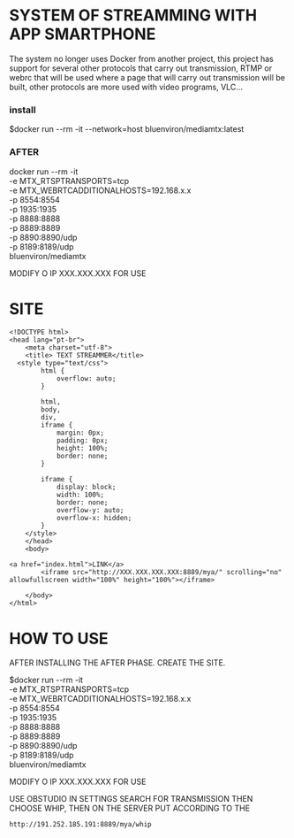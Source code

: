 # SYSTEM OF STREAMMING WITH APP SMARTPHONE

The system no longer uses Docker from another project, this project has support for several other protocols that carry out transmission, 
RTMP or webrc that will be used where a page that will carry out transmission will be built,
other protocols are more used with video programs, VLC...

### install 
$docker run --rm -it --network=host bluenviron/mediamtx:latest

### AFTER
docker run --rm -it \
-e MTX_RTSPTRANSPORTS=tcp \
-e MTX_WEBRTCADDITIONALHOSTS=192.168.x.x \
-p 8554:8554 \
-p 1935:1935 \
-p 8888:8888 \
-p 8889:8889 \
-p 8890:8890/udp \
-p 8189:8189/udp \
bluenviron/mediamtx


MODIFY O IP XXX.XXX.XXX FOR USE



# SITE

```
<!DOCTYPE html>
<head lang="pt-br">
    <meta charset="utf-8">
    <title> TEXT STREAMMER</title>
  <style type="text/css"> 
        html { 
            overflow: auto; 
        } 
          
        html, 
        body, 
        div, 
        iframe { 
            margin: 0px; 
            padding: 0px; 
            height: 100%; 
            border: none; 
        } 
          
        iframe { 
            display: block; 
            width: 100%; 
            border: none; 
            overflow-y: auto; 
            overflow-x: hidden; 
        } 
    </style> 
    </head>
    <body>

<a href="index.html">LINK</a>
        <iframe src="http://XXX.XXX.XXX.XXX:8889/mya/" scrolling="no"  allowfullscreen width="100%" height="100%"></iframe>

    </body>
</html>
```

# HOW TO USE
AFTER INSTALLING THE AFTER PHASE. CREATE THE SITE.

$docker run --rm -it \
-e MTX_RTSPTRANSPORTS=tcp \
-e MTX_WEBRTCADDITIONALHOSTS=192.168.x.x \
-p 8554:8554 \
-p 1935:1935 \
-p 8888:8888 \
-p 8889:8889 \
-p 8890:8890/udp \
-p 8189:8189/udp \
bluenviron/mediamtx


MODIFY O IP XXX.XXX.XXX FOR USE

USE OBSTUDIO IN SETTINGS SEARCH FOR TRANSMISSION
THEN CHOOSE WHIP, THEN ON THE SERVER PUT ACCORDING TO THE

``` http://191.252.185.191:8889/mya/whip ```

